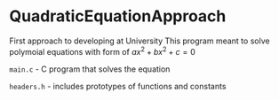 # QuadraticEquationApproach
First approach to developing at University
This program meant to solve polymoial equations with form of $ax^2 + bx^2 + c = 0$

`main.c` - C program that solves the equation 

`headers.h` - includes prototypes of functions and constants
